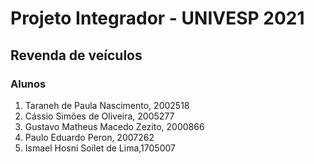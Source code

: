 # Projeto Integrador - UNIVESP 2021 

## Revenda de veículos

### Alunos

1. Taraneh de Paula Nascimento, 2002518
2. Cássio Simões de Oliveira, 2005277
3. Gustavo Matheus Macedo Zezito, 2000866
4. Paulo Eduardo Peron, 2007262
5. Ismael Hosni Soilet de Lima,1705007
